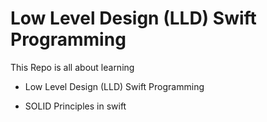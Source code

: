 # Low Level Design (LLD) Swift Programming

This Repo is all about learning 

- Low Level Design (LLD) Swift Programming

- SOLID Principles in swift
